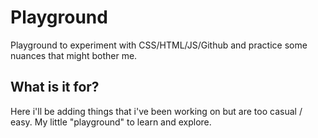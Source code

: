 # Playground
Playground to experiment with CSS/HTML/JS/Github and practice some nuances that might bother me.

## What is it for?
Here i'll be adding things that i've been working on but are too casual / easy. My little "playground" to learn and explore.
